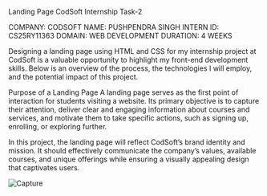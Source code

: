 Landing Page
CodSoft Internship Task-2

COMPANY: CODSOFT
NAME: PUSHPENDRA SINGH
INTERN ID: CS25RY11363
DOMAIN: WEB DEVELOPMENT
DURATION: 4 WEEKS

Designing a landing page using HTML and CSS for my internship project at CodSoft is a valuable opportunity to highlight my front-end development skills. Below is an overview of the process, the technologies I will employ, and the potential impact of this project.

Purpose of a Landing Page
A landing page serves as the first point of interaction for students visiting a website. Its primary objective is to capture their attention, deliver clear and engaging information about courses and services, and motivate them to take specific actions, such as signing up, enrolling, or exploring further.

In this project, the landing page will reflect CodSoft’s brand identity and mission. It should effectively communicate the company’s values, available courses, and unique offerings while ensuring a visually appealing design that captivates users.

![Capture](https://github.com/user-attachments/assets/3a44596f-25ce-4ba3-9582-9223f2595b50)
